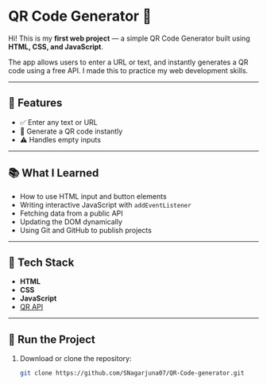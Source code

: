 # QR Code Generator 🔲

Hi! This is my **first web project** — a simple QR Code Generator built using **HTML, CSS, and JavaScript**.

The app allows users to enter a URL or text, and instantly generates a QR code using a free API. I made this to practice my web development skills.

---

## 🌟 Features

- ✅ Enter any text or URL
- 🔲 Generate a QR code instantly
- ⚠️ Handles empty inputs

---

## 📚 What I Learned

- How to use HTML input and button elements
- Writing interactive JavaScript with `addEventListener`
- Fetching data from a public API
- Updating the DOM dynamically
- Using Git and GitHub to publish projects

---

## 🔧 Tech Stack

- **HTML**
- **CSS**
- **JavaScript**
- [QR API](https://goqr.me/api/)

---

## 🚀 Run the Project

1. Download or clone the repository:
   ```bash
   git clone https://github.com/SNagarjuna07/QR-Code-generator.git
